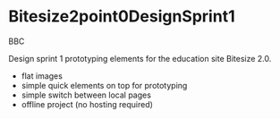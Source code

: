 Bitesize2point0DesignSprint1
============================

BBC

Design sprint 1 prototyping elements for the education site Bitesize 2.0.

* flat images
* simple quick elements on top for prototyping
* simple switch between local pages
* offline project (no hosting required)